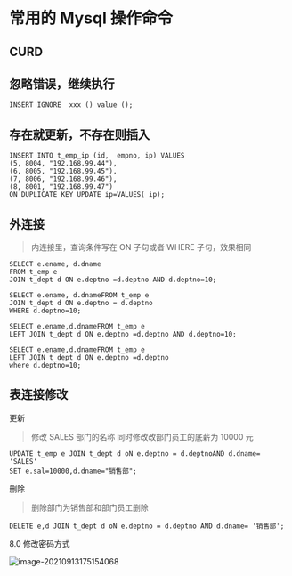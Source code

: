 # 常用的 Mysql 操作命令

## CURD

## 忽略错误，继续执行

```mysql
INSERT IGNORE  xxx () value ();
```

## 存在就更新，不存在则插入

```mysql
INSERT INTO t_emp_ip (id,  empno, ip) VALUES
(5, 8004, "192.168.99.44"),
(6, 8005, "192.168.99.45"),
(7, 8006, "192.168.99.46"),
(8, 8001, "192.168.99.47")
ON DUPLICATE KEY UPDATE ip=VALUES( ip);
```

## 外连接

> 内连接里，查询条件写在 ON 子句或者 WHERE 子句，效果相同

```mysql
SELECT e.ename, d.dname
FROM t_emp e
JOIN t_dept d ON e.deptno =d.deptno AND d.deptno=10;

SELECT e.ename, d.dnameFROM t_emp e
JOIN t_dept d ON e.deptno = d.deptno
WHERE d.deptno=10;

```

```mysql
SELECT e.ename,d.dnameFROM t_emp e
LEFT JOIN t_dept d ON e.deptno =d.deptno AND d.deptno=10;

SELECT e.ename,d.dnameFROM t_emp e
LEFT JOIN t_dept d ON e.deptno =d.deptno
where d.deptno=10;

```

## 表连接修改

更新

> 修改 SALES 部门的名称 同时修改改部门员工的底薪为 10000 元

```mysql
UPDATE t_emp e JOIN t_dept d oN e.deptno = d.deptnoAND d.dname= 'SALES'
SET e.sal=10000,d.dname="销售部";
```

删除

> 删除部门为销售部和部门员工删除

```mysql
DELETE e,d JOIN t_dept d oN e.deptno = d.deptno AND d.dname= '销售部';
```

8.0 修改密码方式

![image-20210913175154068](https://cdn.jsdelivr.net/gh/moomhub/notes_images01/images/image-20210913175154068.png)
